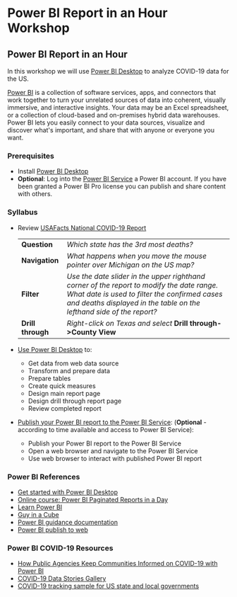 # Power BI Report in an Hour Workshop

## Power BI Report in an Hour

In this workshop we will use [Power BI Desktop](https://powerbi.microsoft.com/en-us/desktop/) to analyze COVID-19 data for the US.

[Power BI](https://docs.microsoft.com/en-us/power-bi/fundamentals/power-bi-overview) is a collection of software services, apps, and connectors that work together to turn your unrelated sources of data into coherent, visually immersive, and interactive insights. Your data may be an Excel spreadsheet, or a collection of cloud-based and on-premises hybrid data warehouses. Power BI lets you easily connect to your data sources, visualize and discover what's important, and share that with anyone or everyone you want.

### Prerequisites

- Install [Power BI Desktop](https://powerbi.microsoft.com/en-us/desktop/)
- **Optional**: Log into the [Power BI Service](https://app.powerbi.com) a Power BI account.  If you have been granted a Power BI Pro license you can publish and share content with others.

### Syllabus

- Review [USAFacts National COVID-19 Report](https://app.powerbi.com/view?r=eyJrIjoiMmI2ZjExMzItZTcwNy00YmUwLWFlMTAtYTUxYzVjODZmYjA5IiwidCI6ImMxMzZlZWMwLWZlOTItNDVlMC1iZWFlLTQ2OTg0OTczZTIzMiIsImMiOjF9)

    | | |
    |------|------|
    |**Question**  | *Which state has the 3rd most deaths?*|
    |**Navigation**  | *What happens when you move the mouse pointer over Michigan on the US map?*|
    |**Filter**  |  *Use the date slider in the upper righthand corner of the report to modify the date range.  What date is used to filter the confirmed cases and deaths displayed in the table on the lefthand side of the report?*|
    |**Drill through**  | *Right-click on Texas and select* **Drill through->County View** |

- [Use Power BI Desktop](pbi-desktop.md) to:
  - Get data from web data source
  - Transform and prepare data
  - Prepare tables
  - Create quick measures
  - Design main report page
  - Design drill through report page
  - Review completed report

- [Publish your Power BI report to the Power BI Service](pbi-service.md): (**Optional** - according to time available and access to Power BI Service):
  - Publish your Power BI report to the Power BI Service
  - Open a web browser and navigate to the Power BI Service
  - Use web browser to interact with published Power BI report

### Power BI References

- [Get started with Power BI Desktop](https://docs.microsoft.com/en-us/power-bi/desktop-getting-started)
- [Online course: Power BI Paginated Reports in a Day](https://docs.microsoft.com/en-us/power-bi/paginated-reports/paginated-reports-online-course)
- [Learn Power BI](https://powerbi.microsoft.com/en-us/learning/)
- [Guy in a Cube](https://www.youtube.com/channel/UCFp1vaKzpfvoGai0vE5VJ0w)
- [Power BI guidance documentation](https://docs.microsoft.com/en-us/power-bi/guidance/)
- [Power BI publish to web](https://powerbi.microsoft.com/en-us/publishtoweb/)

### Power BI COVID-19 Resources

- [How Public Agencies Keep Communities Informed on COVID-19 with Power BI](https://powerbi.microsoft.com/en-us/blog/how-public-agencies-keep-communities-informed-on-covid-19-with-power-bi/)
- [COVID-19 Data Stories Gallery](https://community.powerbi.com/t5/COVID-19-Data-Stories-Gallery/bd-p/pbi_covid19_datastories)
- [COVID-19 tracking sample for US state and local governments](https://docs.microsoft.com/en-us/power-bi/create-reports/sample-covid-19-us)
